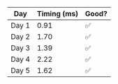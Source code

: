 | Day  | Timing (ms)| Good? |
| ---- | ---------- | ----  |
|Day 1 |0.91        |✅     |
|Day 2 |1.70        |✅     |
|Day 3 |1.39        |✅     |
|Day 4 |2.22        |✅     |
|Day 5 |1.62        |✅     |
